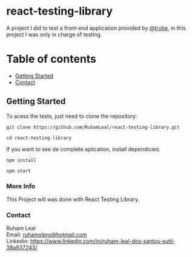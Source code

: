 # react-testing-library

A project I did to test a front-end application provided by [@trybe](https://www.betrybe.com/), in this project I was only in charge of testing.


# Table of contents

- [Getting Started](#getting-started)
- [Contact](#contact)

## Getting Started

To acess the tests, just need to clone the repository:

```
git clone https://github.com/RuhamLeal/react-testing-library.git
```
```
cd react-testing-library
```

If you want to see de complete aplication, install dependicies:

```
npm install
```
```
npm start
```

### More Info

This Project will was done with React Testing Library.

### Contact

Ruham Leal    
Email: ruhamxlpro@hotmail.com    
Linkedin: https://www.linkedin.com/in/ruham-leal-dos-santos-sutil-38a837243/

